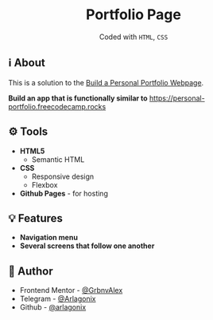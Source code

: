 <h1 align="center">Portfolio Page</h1>
<p align="center">
  Coded with <code>HTML</code>, <code>CSS</code>
</p>

## ℹ️ About
  
This is a solution to the [Build a Personal Portfolio Webpage](https://www.freecodecamp.org/learn/2022/responsive-web-design/build-a-personal-portfolio-webpage-project/build-a-personal-portfolio-webpage).

**Build an app that is functionally similar to** https://personal-portfolio.freecodecamp.rocks

## ⚙️ Tools

* **HTML5**
  * Semantic HTML
* **CSS**
  * Responsive design
  * Flexbox
* **Github Pages** - for hosting

## 💡 Features

* **Navigation menu**
* **Several screens that follow one another**

## 👤 Author

* Frontend Mentor - [@GrbnvAlex](https://www.frontendmentor.io/profile/GrbnvAlex)
* Telegram - [@Arlagonix](https://t.me/Arlagonix)
* Github - [@arlagonix](https://github.com/arlagonix)
